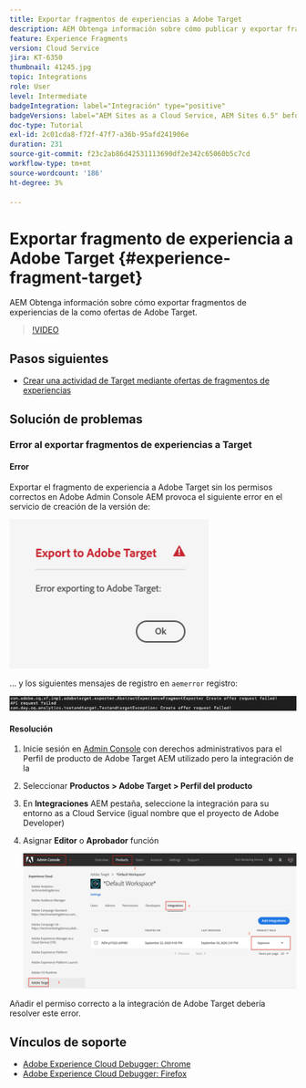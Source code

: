 ```yaml
---
title: Exportar fragmentos de experiencias a Adobe Target
description: AEM Obtenga información sobre cómo publicar y exportar fragmentos de experiencias como ofertas de Adobe Target.
feature: Experience Fragments
version: Cloud Service
jira: KT-6350
thumbnail: 41245.jpg
topic: Integrations
role: User
level: Intermediate
badgeIntegration: label="Integración" type="positive"
badgeVersions: label="AEM Sites as a Cloud Service, AEM Sites 6.5" before-title="false"
doc-type: Tutorial
exl-id: 2c01cda8-f72f-47f7-a36b-95afd241906e
duration: 231
source-git-commit: f23c2ab86d42531113690df2e342c65060b5c7cd
workflow-type: tm+mt
source-wordcount: '186'
ht-degree: 3%

---
```


# Exportar fragmento de experiencia a Adobe Target {#experience-fragment-target}

AEM Obtenga información sobre cómo exportar fragmentos de experiencias de la como ofertas de Adobe Target.

>[!VIDEO](https://video.tv.adobe.com/v/41245?quality=12&learn=on)

## Pasos siguientes

+ [Crear una actividad de Target mediante ofertas de fragmentos de experiencias](./create-target-activity.md)

## Solución de problemas

### Error al exportar fragmentos de experiencias a Target

#### Error

Exportar el fragmento de experiencia a Adobe Target sin los permisos correctos en Adobe Admin Console AEM provoca el siguiente error en el servicio de creación de la versión de:

![Error de IU de API de Target](assets/error-target-offer.png)

... y los siguientes mensajes de registro en `aemerror` registro:

![Error de consola de API de Target](assets/target-console-error.png)

#### Resolución

1. Inicie sesión en [Admin Console](https://adminconsole.adobe.com/) con derechos administrativos para el Perfil de producto de Adobe Target AEM utilizado pero la integración de la
2. Seleccionar __Productos > Adobe Target > Perfil del producto__
3. En __Integraciones__ AEM pestaña, seleccione la integración para su entorno as a Cloud Service (igual nombre que el proyecto de Adobe Developer)
4. Asignar __Editor__ o __Aprobador__ función

   ![Error de API de Target](assets/target-permissions.png)

Añadir el permiso correcto a la integración de Adobe Target debería resolver este error.

## Vínculos de soporte

+ [Adobe Experience Cloud Debugger: Chrome](https://chrome.google.com/webstore/detail/adobe-experience-platform/bfnnokhpnncpkdmbokanobigaccjkpob)
+ [Adobe Experience Cloud Debugger: Firefox](https://addons.mozilla.org/en-US/firefox/addon/adobe-experience-platform-dbg/)
